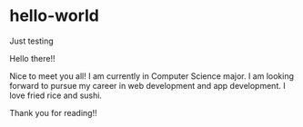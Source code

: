 # hello-world
Just testing

Hello there!!

Nice to meet you all! I am currently in Computer Science major. I am looking forward to pursue my career in web development and app development.
I love fried rice and sushi.

Thank you for reading!!
